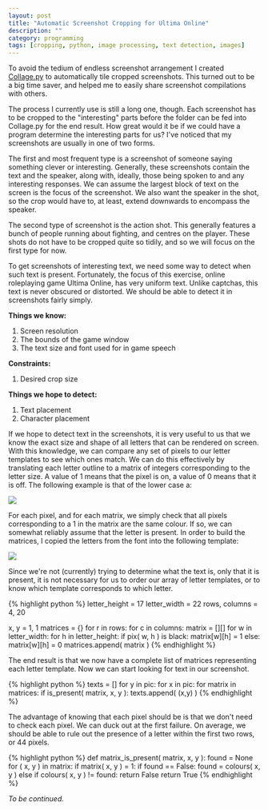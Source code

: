 ```yaml
---
layout: post
title: "Automatic Screenshot Cropping for Ultima Online"
description: ""
category: programming
tags: [cropping, python, image processing, text detection, images]
---
```


To avoid the tedium of endless screenshot arrangement I created <a href="http://github.com/jsrn/Collage.py">Collage.py</a> to automatically tile cropped screenshots. This turned out to be a big time saver, and helped me to easily share screenshot compilations with others.

The process I currently use is still a long one, though. Each screenshot has to be cropped to the "interesting" parts before the folder can be fed into Collage.py for the end result. How great would it be if we could have a program determine the interesting parts for us? I've noticed that my screenshots are usually in one of two forms.

The first and most frequent type is a screenshot of someone saying something clever or interesting. Generally, these screenshots contain the text and the speaker, along with, ideally, those being spoken to and any interesting responses. We can assume the largest block of text on the screen is the focus of the screenshot. We also want the speaker in the shot, so the crop would have to, at least, extend downwards to encompass the speaker.

The second type of screenshot is the action shot. This generally features a bunch of people running about fighting, and centres on the player. These shots do not have to be cropped quite so tidily, and so we will focus on the first type for now.

To get screenshots of interesting text, we need some way to detect when such text is present. Fortunately, the focus of this exercise, online roleplaying game Ultima Online, has very uniform text. Unlike captchas, this text is never obscured or distorted. We should be able to detect it in screenshots fairly simply.

**Things we know:**

 1. Screen resolution
 2. The bounds of the game window
 3. The text size and font used for in game speech

**Constraints:**

 1. Desired crop size

**Things we hope to detect:**

 1. Text placement
 2. Character placement

If we hope to detect text in the screenshots, it is very useful to us that we know the exact size and shape of all letters that can be rendered on screen. With this knowledge, we can compare any set of pixels to our letter templates to see which ones match. We can do this effectively by translating each letter outline to a matrix of integers corresponding to the letter size. A value of 1 means that the pixel is on, a value of 0 means that it is off. The following example is that of the lower case a:

<img src="/images/uoautocrop/template.png">

For each pixel, and for each matrix, we simply check that all pixels corresponding to a 1 in the matrix are the same colour. If so, we can somewhat reliably assume that the letter is present. In order to build the matrices, I copied the letters from the font into the following template:

<img src="/images/uoautocrop/letters.png">

Since we're not (currently) trying to determine what the text is, only that it is present, it is not necessary for us to order our array of letter templates, or to know which template corresponds to which letter.

{% highlight python %}
letter_height = 17
letter_width = 22
rows, columns = 4, 20

x, y = 1, 1
matrices = {}
for r in rows:
	for c in columns:
		matrix = [][]
		for w in letter_width:
			for h in letter_height:
				if pix( w, h ) is black:
					matrix[w][h] = 1
				else:
					matrix[w][h] = 0
		matrices.append( matrix )
{% endhighlight %}

The end result is that we now have a complete list of matrices representing each letter template. Now we can start looking for text in our screenshot.

{% highlight python %}
texts = []
for y in pic:
	for x in pic:
		for matrix in matrices:
			if is_present( matrix, x, y ):
				texts.append( (x,y) )
{% endhighlight %}

The advantage of knowing that each pixel should be is that we don't need to check each pixel. We can duck out at the first failure. On average, we should be able to rule out the presence of a letter within the first two rows, or 44 pixels.

{% highlight python %}
def matrix_is_present( matrix, x, y ):
	found = None
	for ( x, y ) in matrix:
		if matrix( x, y ) = 1:
			if found == False:
				found = colours( x, y )
			else if colours( x, y ) != found:
				return False
	return True
{% endhighlight %}

*To be continued.*